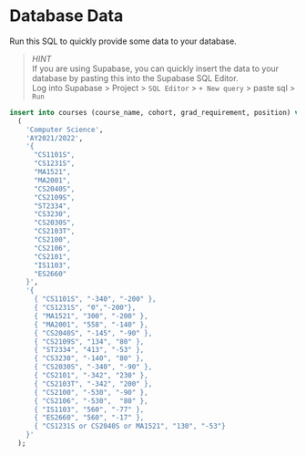 # Database Data

Run this SQL to quickly provide some data to your database.
> *HINT*  
> If you are using Supabase, you can quickly insert the data to your database by pasting this into the Supabase SQL Editor.  
> Log into Supabase > Project > `SQL Editor` > `+ New query` > paste sql > `Run`

``` sql
insert into courses (course_name, cohort, grad_requirement, position) values
  (
    'Computer Science', 
    'AY2021/2022', 
    '{
      "CS1101S",
      "CS1231S",
      "MA1521",
      "MA2001",
      "CS2040S",
      "CS2109S",
      "ST2334",
      "CS3230",
      "CS2030S",
      "CS2103T",
      "CS2100",
      "CS2106",
      "CS2101",
      "IS1103",
      "ES2660"
    }',
    '{
      { "CS1101S", "-340", "-200" },
      { "CS1231S", "0","-200"},
      { "MA1521", "300", "-200" },
      { "MA2001", "558", "-140" },
      { "CS2040S", "-145", "-90" },
      { "CS2109S", "134", "80" },
      { "ST2334", "413", "-53" },
      { "CS3230", "-140", "80" },
      { "CS2030S", "-340", "-90" },
      { "CS2101", "-342", "230" },
      { "CS2103T", "-342", "200" },
      { "CS2100", "-530", "-90" },
      { "CS2106", "-530",  "80" },
      { "IS1103", "560", "-77" },
      { "ES2660", "560", "-17" },
      { "CS1231S or CS2040S or MA1521", "130", "-53"}
    }'
  );
```
